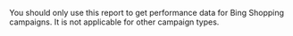 You should only use this report to get performance data for Bing Shopping campaigns. It is not applicable for other campaign types.
